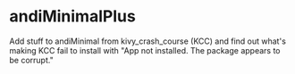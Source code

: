 # andiMinimalPlus
Add stuff to andiMinimal from kivy_crash_course (KCC) and find out what's making KCC fail to install with "App not installed. The package appears to be corrupt."
